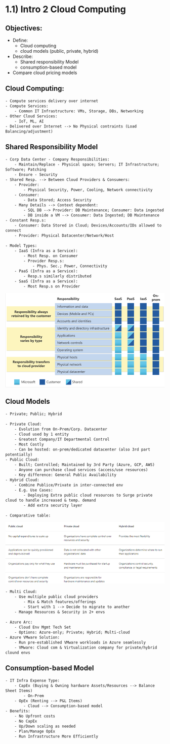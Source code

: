 # 1.1) Intro 2 Cloud Computing

## Objectives:
  - Define: 
    - Cloud computing
    - cloud models (public, private, hybrid)
  - Describe:
    - Shared responsibility Model
    - consumption-based model
  - Compare cloud pricing models

## Cloud Computing:
    - Compute services delivery over internet
    - Compute Services:
        - Common IT Infrastructure: VMs, Storage, DBs, Networking
    - Other Cloud Services:
        - IoT, ML, AI
    - Delivered over Internet --> No Physical contraints (Load Balancing/adjustment)

## Shared Responsibility Model
    - Corp Data Center - Company Responsibilities:
        - Maintain/Replace - Physical space; Servers; IT Infrastructure; Software; Patching
        - Ensure - Security
    - Shared Resp. --> Between Cloud Providers & Consumers:
        - Provider: 
            - Physical Security, Power, Cooling, Network connectivity
        - Consumer:
            - Data Stored; Access Security
        - Many Details --> Context dependent:
            - SQL DB --> Provider: DB Maintenance; Consumer: Data ingested
            - DB inside a VM --> Consumer: Data Ingested; DB Maintenance 
    - Constant Resp.s:
        - Consumer: Data Stored in Cloud; Devices/Accounts/IDs allowed to connect
        - Provider: Physical Datacenter/Network/Host

    - Model Types:
        - IaaS (Infra as a Service):
            - Most Resp. on Consumer
            - Provider Resp.s:
                - Phys. Sec.; Power, Connectivity 
        - PaaS (Infra as a Service):
            - Resp.s similarly distributed
        - SaaS (Infra as a Service):
            - Most Resp.s on Provider

![Bla](pics/shared_resp_models.png)

## Cloud Models
    - Private; Public; Hybrid

    - Private Cloud:
        - Evolution from On-Prem/Corp. Datacenter
        - Cloud used by 1 entity
        - Greatest Company/IT Departmental Control
        - Most Costly
        - Can be hosted: on-prem/dedicated datacenter (also 3rd part potentially)
    - Public Cloud:
        - Built; Controlled; Maintained by 3rd Party (Azure, GCP, AWS)
        - Anyone can purchase cloud services (access/use resources)
        - Key difference: General Public Availability
    - Hybrid Cloud:
        - Combine Publice/Private in inter-connected env
        - E.g. Use Cases:
            - Deploying Extra public cloud resources to Surge private cloud to handle increased & temp. demand 
            - Add extra security layer

    - Comparative table:

![Comparative Table](pics/cloud_model_comp.png)

    - Multi Cloud:
        - Use multiple public cloud providers
            - Mix & Match features/offerings
            - Start with 1 --> Decide to migrate to another
        - Manage Resources & Security in 2+ envs
    
    - Azure Arc:
        - Cloud Env Mgmt Tech Set
        - Options: Azure-only; Private; Hybrid; Multi-cloud  
    - Azure VMware Solution:
        - Run pre-established VMware workloads in Azure seamlessly
        - VMware: Cloud com & Virtualization company for private/hybrid clound envs

## Consumption-based Model
    - IT Infra Expense Type:
        - CapEx (Buying & Owning hardware Assets/Resources --> Balance Sheet Items)
            - On-Prem
        - OpEx (Renting --> P&L Items)
            - Cloud --> Consumption-based model
    - Benefits:
        - No Upfront costs
        - No CapEx
        - Up/Down scaling as needed
        - Plan/Manage OpEx
        - Run Infrastructure More Efficiently
